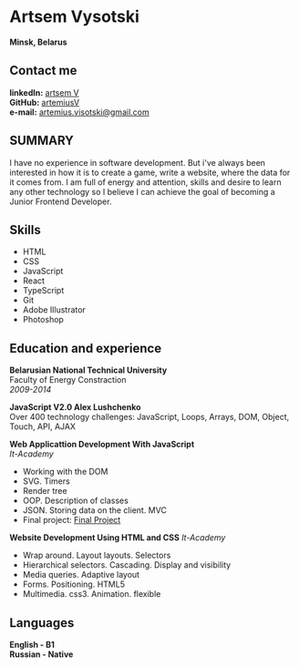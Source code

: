 # Artsem Vysotski #
**Minsk, Belarus**

## Contact me ##
**linkedIn:** [artsem V](https://www.linkedin.com/in/artsem-vysotski/)  
**GitHub:** [artemiusV](https://github.com/artemiusV)  
**e-mail:** artemius.visotski@gmail.com

## SUMMARY ##
 I have no experience in software development. But i've always been interested in how it is to create a game, write a website, where the data for it comes from. I am full of energy and attention, skills and desire to learn any other technology so I believe I can achieve the goal of becoming a Junior Frontend Developer. 

 ## Skills ## 
* HTML  
* CSS  
* JavaScript  
* React  
* TypeScript  
* Git  
* Adobe Illustrator  
* Photoshop  

## Education and experience ##  

**Belarusian National Technical University**  
Faculty of Energy Constraction  
*2009-2014*

**JavaScript V2.0 Alex Lushchenko**  
Over 400 technology challenges: JavaScript, Loops, Arrays, DOM,
Object, Touch, API, AJAX

**Web Applicattion Development With JavaScript**  
*It-Academy*

* Working with the DOM  
* SVG. Timers  
* Render tree  
* OOP. Description of classes  
* JSON. Storing data on the client. MVC  
* Final project: [Final Project](https://github.com/artemiusV/classic_tanks_1990.git)

**Website Development Using HTML and CSS**
*It-Academy*

* Wrap around. Layout layouts. Selectors  
* Hierarchical selectors. Cascading. Display and visibility  
* Media queries. Adaptive layout  
* Forms. Positioning. HTML5  
* Multimedia. css3. Animation. flexible

## Languages ## 

**English - B1**  
**Russian - Native**
